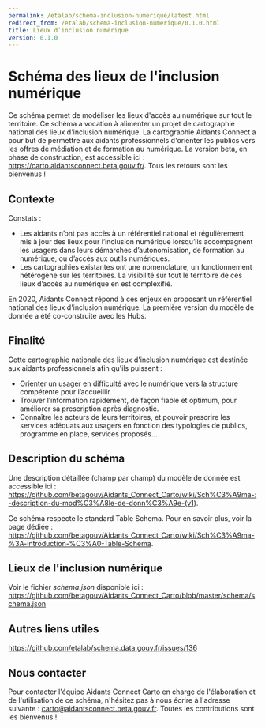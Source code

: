 ```yaml
---
permalink: /etalab/schema-inclusion-numerique/latest.html
redirect_from: /etalab/schema-inclusion-numerique/0.1.0.html
title: Lieux d’inclusion numérique
version: 0.1.0
---
```


# Schéma des lieux de l'inclusion numérique

Ce schéma permet de modéliser les lieux d'accès au numérique sur tout le territoire. Ce schéma a vocation à alimenter un projet de cartographie national des lieux d'inclusion numérique. La cartographie Aidants Connect a pour but de permettre aux aidants professionnels d'orienter les publics vers les offres de médiation et de formation au numérique. La version beta, en phase de construction, est accessible ici : https://carto.aidantsconnect.beta.gouv.fr/. Tous les retours sont les bienvenus ! 

## Contexte 

Constats :
- Les aidants n’ont pas accès à un référentiel national et régulièrement mis à jour des lieux pour l’inclusion numérique lorsqu’ils accompagnent les usagers dans leurs démarches d’autonomisation, de formation au numérique, ou d’accès aux outils numériques.
- Les cartographies existantes ont une nomenclature, un fonctionnement hétérogène sur les territoires. La visibilité sur tout le territoire de ces lieux d’accès au numérique en est complexifié. 

En 2020, Aidants Connect répond à ces enjeux en proposant un référentiel national des lieux d'inclusion numérique. La première version du modèle de donnée a été co-construite avec les Hubs. 

## Finalité 

Cette cartographie nationale des lieux d'inclusion numérique est destinée aux aidants professionnels afin qu'ils puissent : 
- Orienter un usager en difficulté avec le numérique vers la structure compétente pour l’accueillir.
- Trouver l’information rapidement, de façon fiable et optimum, pour améliorer sa prescription après diagnostic.
- Connaître les acteurs de leurs territoires, et pouvoir prescrire les services adéquats aux usagers en fonction des typologies de publics, programme en place, services proposés…

## Description du schéma

Une description détaillée (champ par champ) du modèle de donnée est accessible ici : https://github.com/betagouv/Aidants_Connect_Carto/wiki/Sch%C3%A9ma-:-description-du-mod%C3%A8le-de-donn%C3%A9e-(v1). 

Ce schéma respecte le standard Table Schema. Pour en savoir plus, voir la page dédiée : https://github.com/betagouv/Aidants_Connect_Carto/wiki/Sch%C3%A9ma-%3A-introduction-%C3%A0-Table-Schema.

## Lieux de l'inclusion numérique

Voir le fichier *schema.json* disponible ici : https://github.com/betagouv/Aidants_Connect_Carto/blob/master/schema/schema.json

## Autres liens utiles

https://github.com/etalab/schema.data.gouv.fr/issues/136

## Nous contacter 

Pour contacter l'équipe Aidants Connect Carto en charge de l'élaboration et de l'utilisation de ce schéma, n'hésitez pas à nous écrire à l'adresse suivante : carto@aidantsconnect.beta.gouv.fr. Toutes les contributions sont les bienvenus !